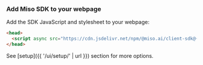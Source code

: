 ### Add Miso SDK to your webpage

Add the SDK JavaScript and stylesheet to your webpage:

```html
<head>
  <script async src="https://cdn.jsdelivr.net/npm/@miso.ai/client-sdk@{{sdk.latest_version}}/dist/umd/miso.min.js"></script>
</head>
```

See [setup]({{ '/ui/setup/' | url }}) section for more options.
